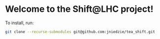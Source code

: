 # Welcome to the Shift@LHC project!

To install, run:

```bash
git clone --recurse-submodules git@github.com:jniedzie/tea_shift.git
```
